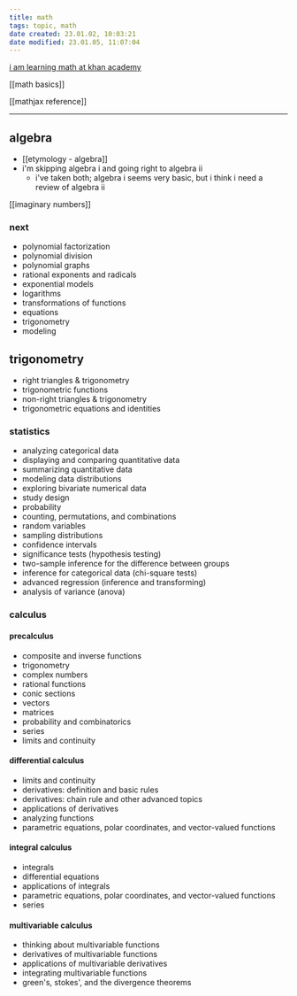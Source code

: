 ```yaml
---
title: math
tags: topic, math
date created: 23.01.02, 10:03:21
date modified: 23.01.05, 11:07:04
---
```


[i am learning math at khan academy](https://www.khanacademy.org/math)

[[math basics]]

[[mathjax reference]]

---

## algebra

- [[etymology - algebra]]
- i'm skipping algebra i and going right to algebra ii
	- i've taken both; algebra i seems very basic, but i think i need a review of algebra ii

[[imaginary numbers]]

### next

- polynomial factorization
- polynomial division
- polynomial graphs
- rational exponents and radicals
- exponential models
- logarithms
- transformations of functions
- equations
- trigonometry
- modeling

## trigonometry

- right triangles & trigonometry
- trigonometric functions
- non-right triangles & trigonometry
- trigonometric equations and identities

### statistics

- analyzing categorical data
- displaying and comparing quantitative data
- summarizing quantitative data
- modeling data distributions
- exploring bivariate numerical data
- study design
- probability
- counting, permutations, and combinations
- random variables
- sampling distributions
- confidence intervals
- significance tests (hypothesis testing)
- two-sample inference for the difference between groups
- inference for categorical data (chi-square tests)
- advanced regression (inference and transforming)
- analysis of variance (anova)

### calculus

#### precalculus

- composite and inverse functions
- trigonometry
- complex numbers
- rational functions
- conic sections
- vectors
- matrices
- probability and combinatorics
- series
- limits and continuity

#### differential calculus

- limits and continuity
- derivatives: definition and basic rules
- derivatives: chain rule and other advanced topics
- applications of derivatives
- analyzing functions
- parametric equations, polar coordinates, and vector-valued functions

#### integral calculus

- integrals
- differential equations
- applications of integrals
- parametric equations, polar coordinates, and vector-valued functions
- series

#### multivariable calculus

- thinking about multivariable functions
- derivatives of multivariable functions
- applications of multivariable derivatives
- integrating multivariable functions
- green's, stokes', and the divergence theorems
